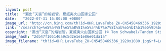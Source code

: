 ```yaml
---
layout: post
title:  "漏出“天窗”的熔岩管，夏威夷火山国家公园"
date:   "2022-07-31 16:00:00 +0800"
image_url: "http://cn.bing.com/th?id=OHR.LavaTube_ZH-CN5458469336_1920x1080.jpg&rf=LaDigue_1920x1080.jpg&pid=hp"
link: "/search?q=%e5%a4%8f%e5%a8%81%e5%a4%b7%e7%81%ab%e5%b1%b1%e5%9b%bd%e5%ae%b6%e5%85%ac%e5%9b%ad&form=hpcapt&mkt=zh-cn"
copyright: "漏出“天窗”的熔岩管，夏威夷火山国家公园 (© Tom Schwabel/Tandem Stills + Motion)"
image_hash: "2db47f105146a9c5d2e1e1e86e01da1a"
image_filename: "th?id=OHR.LavaTube_ZH-CN5458469336_1920x1080.jpg&rf=LaDigue_1920x1080.jpg&pid=hp"
---
```

